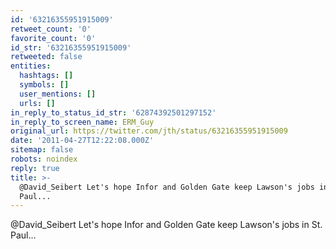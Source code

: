 ```yaml
---
id: '63216355951915009'
retweet_count: '0'
favorite_count: '0'
id_str: '63216355951915009'
retweeted: false
entities:
  hashtags: []
  symbols: []
  user_mentions: []
  urls: []
in_reply_to_status_id_str: '62874392501297152'
in_reply_to_screen_name: ERM_Guy
original_url: https://twitter.com/jth/status/63216355951915009
date: '2011-04-27T12:22:08.000Z'
sitemap: false
robots: noindex
reply: true
title: >-
  @David_Seibert Let's hope Infor and Golden Gate keep Lawson's jobs in St.
  Paul...
---
```


@David_Seibert Let's hope Infor and Golden Gate keep Lawson's jobs in St. Paul...
